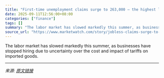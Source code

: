 ```yaml
---
title: "First-time unemployment claims surge to 263,000 — the highest level in nearly four years"
date: 2025-09-11T12:56:00+08:00
categories: ["finance"]
tags: []
summary: "The labor market has slowed markedly this summer, as businesses have stopped hiring due to uncertainty over the cost and impact of tariffs on imported goods."
source_url: "https://www.marketwatch.com/story/jobless-claims-surge-to-highest-level-in-almost-4-years-824d0d24?mod=mw_rss_topstories"
---
```


The labor market has slowed markedly this summer, as businesses have stopped hiring due to uncertainty over the cost and impact of tariffs on imported goods.

---

*来源: [原文链接](https://www.marketwatch.com/story/jobless-claims-surge-to-highest-level-in-almost-4-years-824d0d24?mod=mw_rss_topstories)*
